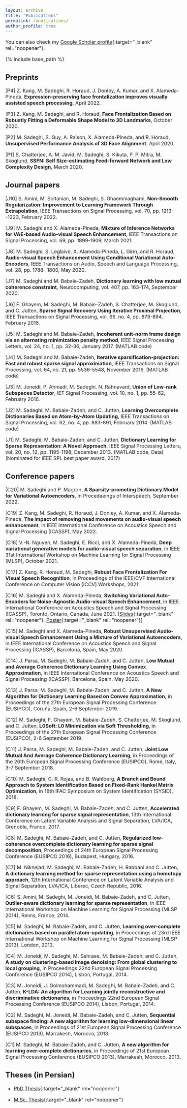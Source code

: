 ```yaml
---
layout: archive
title: "Publications"
permalink: /publications/
author_profile: true
---
```


<style type="text/css"> body{ font-size: 12pt; } </style>

  You can also check my [Google Scholar profile](https://scholar.google.com/citations?user=gSQ5xpcAAAAJ&hl=en){:target="_blank" rel="noopener"}.

{% include base_path %}


## Preprints

[P4] Z. Kang, M. Sadeghi, R. Horaud, J. Donley, A. Kumar, and X. Alameda-Pineda, **Expression-preserving face frontalization improves visually assisted speech processing**, April 2022.

[P3] Z. Kang, M. Sadeghi, and R. Horaud, **Face Frontalization Based on Robustly Fitting a Deformable Shape Model to 3D Landmarks**, October 2020.

[P2] M. Sadeghi, S. Guy, A. Raison, X. Alameda-Pineda, and R. Horaud, **Unsupervised Performance Analysis of 3D Face Alignment**, April 2020.

[P1] S. Chatterjee, A. M. Javid, M. Sadeghi, S. Kikuta, P. P. Mitra, M. Skoglund, **SSFN: Self Size-estimating Feed-forward Network and Low Complexity Design**, March 2020.

## Journal papers

[J10] S. Amini, M. Soltanian, M. Sadeghi, S. Ghaemmaghami, **Non-Smooth Regularization: Improvement to Learning Framework Through Extrapolation**, IEEE Transactions on Signal Processing, vol. 70, pp. 1213--1223, February 2022.

[J9] M. Sadeghi and X. Alameda-Pineda, **Mixture of Inference Networks for VAE-based Audio-visual Speech Enhancement**, IEEE Transactions on Signal Processing, vol. 69, pp. 1899-1909, March 2021.

[J8] M. Sadeghi,  S. Leglaive, X. Alameda-Pineda, L. Girin, and R. Horaud, **Audio-visual Speech Enhancement Using Conditional Variational Auto-Encoders**, IEEE Transactions on Audio, Speech and Language Processing, vol. 28, pp. 1788- 1800, May 2020.

[J7] M. Sadeghi and M. Babaie-Zadeh, **Dictionary learning with low mutual coherence constraint**, Neurocomputing, vol. 407, pp. 163-174, September 2020.

[J6] F. Ghayem, M. Sadeghi, M. Babaie-Zadeh, S. Chatterjee, M. Skoglund, and C. Jutten, **Sparse Signal Recovery Using Iterative Proximal Projection**, IEEE Transactions on Signal Processing, vol. 66. no. 4, pp. 879-894, February 2018.

[J5] M. Sadeghi and M. Babaie-Zadeh, **Incoherent unit-norm frame design via an alternating minimization penalty method**, IEEE Signal Processing Letters, vol. 24, no. 1, pp. 32-36, January 2017. (MATLAB code)

[J4] M. Sadeghi and M. Babaie-Zadeh, **Iterative sparsification-projection: Fast and robust sparse signal approximation**, IEEE Transactions on Signal Processing, vol. 64, no. 21, pp. 5536-5548, November 2016. (MATLAB code)

[J3] M. Joneidi, P. Ahmadi, M. Sadeghi, N. Rahnavard, **Union of Low-rank Subspaces Detector**, IET Signal Processing, vol. 10, no. 1, pp. 55-62, February 2016.

[J2] M. Sadeghi, M. Babaie-Zadeh, and C. Jutten, **Learning Overcomplete Dictionaries Based on Atom-by-Atom Updating**, IEEE Transactions on Signal Processing, vol. 62, no. 4, pp. 883-891, February 2014. (MATLAB code)

[J1] M. Sadeghi, M. Babaie-Zadeh, and C. Jutten, **Dictionary Learning for Sparse Representation: A Novel Approach**, IEEE Signal Processing Letters, vol. 20, no. 12, pp. 1195-1198, December 2013. (MATLAB code,  Data) (Nominated for IEEE SPL best paper award, 2017)

## Conference papers

[C20] M. Sadeghi and P. Magron, **A Sparsity-promoting Dictionary Model for Variational Autoencoders**, in Procedeeings of Interspeech, September 2022.

[C19] Z. Kang, M. Sadeghi, R. Horaud, J. Donley, A. Kumar, and X. Alameda-Pineda, **The impact of removing head movements on audio-visual speech enhancement**, in IEEE International Conference on Acoustics Speech and Signal Processing (ICASSP), May 2022.

[C18] V.-N. Nguyen, M. Sadeghi, E. Ricci, and X. Alameda-Pineda, **Deep variational generative models for audio-visual speech separation**, in IEEE 31st International Workshop on Machine Learning for Signal Processing (MLSP), October 2021.

[C17] Z. Kang, R. Horaud, M. Sadeghi, **Robust Face Frontalization For Visual Speech Recognition**, in Proceedings of the IEEE/CVF International Conference on Computer Vision (ICCV) Workshops, 2021.

[C16] M. Sadeghi and X. Alameda-Pineda, **Switching Variational Auto-Encoders for Noise-Agnostic Audio-visual Speech Enhancement**, in IEEE International Conference on Acoustics Speech and Signal Processing (ICASSP), Toronto, Ontario, Canada, June 2021. [[Slides](/files/SwVAE_slides.pdf){:target="_blank" rel="noopener"}, [Poster](/files/SwVAE_poster.pdf){:target="_blank" rel="noopener"}]

[C15] M. Sadeghi and X. Alameda-Pineda, **Robust Unsupervised Audio-visual Speech Enhancement Using a Mixture of Variational Autoencoders**, in IEEE International Conference on Acoustics Speech and Signal Processing (ICASSP), Barcelona, Spain, May 2020.

[C14] J. Parsa, M. Sadeghi, M. Babaie-Zadeh, and C. Jutten, **Low Mutual and Average Coherence Dictionary Learning Using Convex Approximation**, in IEEE International Conference on Acoustics Speech and Signal Processing (ICASSP), Barcelona, Spain, May 2020.

[C13] J. Parsa, M. Sadeghi, M. Babaie-Zadeh, and C. Jutten, **A New Algorithm for Dictionary Learning Based on Convex Approximation**, in Proceedings of the 27th European Signal Processing Conference (EUSIPCO), Coruña, Spain, 2-6 September 2019.

[C12] M. Sadeghi, F. Ghayem, M. Babaie-Zadeh, S. Chatterjee, M. Skoglund, and C. Jutten, **L0Soft: L0 Minimization via Soft Thresholding**, in Proceedings of the 27th European Signal Processing Conference (EUSIPCO), 2-6 September 2019.

[C11] J. Parsa, M. Sadeghi, M. Babaie-Zadeh, and C. Jutten, **Joint Low Mutual And Average Coherence Dictionary Learning**, in Proceedings of the 26th European Signal Processing Conference (EUSIPCO), Rome, Italy, 3-7 September 2018.

[C10] M. Sadeghi, C. R. Rojas, and B. Wahlberg, **A Branch and Bound Approach to System Identification Based on Fixed-Rank Hankel Matrix Optimization**, in 18th IFAC Symposium on System Identification (SYSID), 2018.

[C9] F. Ghayem, M. Sadeghi, M. Babaie-Zadeh, and C. Jutten, **Accelerated dictionary learning for sparse signal representation**,
 13th International Conference on Latent Variable Analysis and Signal Separation, LVA/ICA, Grenoble, France, 2017.

[C8] M. Sadeghi, M. Babaie-Zadeh, and C. Jutten, **Regularized low-coherence overcomplete dictionary learning for sparse signal decomposition**, Proceedings of 24th European Signal Processing Conference (EUSIPCO 2016), Budapest, Hungary, 2016.

[C7] M. Niknejad, M. Sadeghi, M. Babaie-Zadeh, H. Rabbani and C. Jutten, **A dictionary learning method for sparse representation using a homotopy approach**, 12th International Conference on Latent Variable Analysis and Signal Separation, LVA/ICA, Liberec, Czech Republic, 2016.

[C6] S. Amini, M. Sadeghi, M. Joneidi, M. Babaie-Zadeh, and C. Jutten, **Outlier-aware dictionary learning for sparse representation**, 
in IEEE International Workshop on Machine Learning for Signal Processing (MLSP 2014), Reims, France, 2014.

[C5] M. Sadeghi, M. Babaie-Zadeh, and C. Jutten, **Learning over-complete dictionaries based on parallel atom-updating**, 
in Proceedings of 23rd IEEE International Workshop on Machine Learning for Signal Processing (MLSP 2013), London, 2013.

[C4] M. Joneidi, M. Sadeghi, M. Sahraee, M. Babaie-Zadeh, and C. Jutten, **A study on clustering-based image denoising: From global clustering to local grouping**, in Proceedings 22nd European Signal Processing Conference (EUSIPCO 2014), Lisbon, Portugal, 2014.

[C3] M. Joneidi, J. Golmohammadi, M. Sadeghi, M. Babaie-Zadeh, and C. Jutten, **K-LDA: An algorithm for Learning jointly reconstructive and discriminative dictionaries**, in Proceedings 22nd European Signal Processing Conference (EUSIPCO 2014), Lisbon, Portugal, 2014.

[C2] M. Sadeghi, M. Joneidi, M. Babaie-Zadeh, and C. Jutten, **Sequential subspace finding: A new algorithm for learning low-dimensional linear subspaces**, in Proceedings of 21st European Signal Processing Conference (EUSIPCO 2013), Marrakesh, Morocco, 2013.

[C1] M. Sadeghi, M. Babaie-Zadeh, and C. Jutten, **A new algorithm for learning over-complete dictionaries**, 
in Proceedings of 21st European Signal Processing Conference (EUSIPCO 2013), Marrakesh, Morocco, 2013.

## Theses (in Persian)

* [PhD Thesis](https://msaadeghii.github.io/files/PhDThesis.pdf){:target="_blank" rel="noopener"} 

* [M.Sc. Thesis](https://msaadeghii.github.io/files/MSc_Thesis.pdf){:target="_blank" rel="noopener"} 
